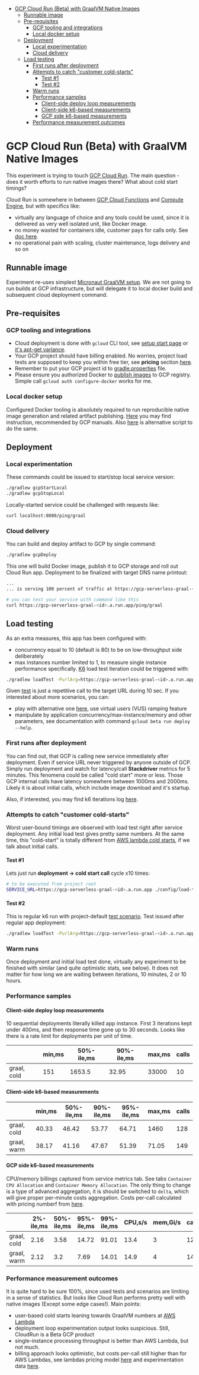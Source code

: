 - [GCP Cloud Run (Beta) with GraalVM Native Images](#gcp-cloud-run--beta--with-graalvm-native-images)
  * [Runnable image](#runnable-image)
  * [Pre-requisites](#pre-requisites)
    + [GCP tooling and integrations](#gcp-tooling-and-integrations)
    + [Local docker setup](#local-docker-setup)
  * [Deployment](#deployment)
    + [Local experimentation](#local-experimentation)
    + [Cloud delivery](#cloud-delivery)
  * [Load testing](#load-testing)
    + [First runs after deployment](#first-runs-after-deployment)
    + [Attempts to catch "customer cold-starts"](#attempts-to-catch--customer-cold-starts-)
      - [Test #1](#test--1)
      - [Test #2](#test--2)
    + [Warm runs](#warm-runs)
    + [Performance samples](#performance-samples)
      - [Client-side deploy loop measurements](#client-side-deploy-loop-measurements)
      - [Client-side k6-based measurements](#client-side-k6-based-measurements)
      - [GCP side k6-based measurements](#gcp-side-k6-based-measurements)
    + [Performance measurement outcomes](#performance-measurement-outcomes)

# GCP Cloud Run (Beta) with GraalVM Native Images
This experiment is trying to touch [GCP Cloud Run](https://cloud.google.com/run/). The main question - 
does it worth efforts to run native images there? What about cold start timings? 

Cloud Run is somewhere in between [GCP Cloud Functions](https://cloud.google.com/functions/pricing-summary/)
and [Compute Engine](https://cloud.google.com/compute/), but with specifics like:
- virtually any language of choice and any tools could be used, since it is delivered as very well 
isolated unit, like Docker image.
- no money wasted for containers idle, customer pays for calls only. See [doc here](https://cloud.google.com/run/pricing).
- no operational pain with scaling, cluster maintenance, logs delivery and so on

## Runnable image
Experiment re-uses simplest [Micronaut GraalVM setup](https://github.com/micronaut-projects/micronaut-gcp/tree/master/examples/hello-world-cloud-run-graal).
We are not going to run builds at GCP infrastructure, but will delegate it to local docker
build and subsequent cloud deployment command.

## Pre-requisites
### GCP tooling and integrations
* Cloud deployment is done with `gcloud` CLI tool, see [setup start page](https://cloud.google.com/sdk/install)
  or [it's apt-get variance](https://cloud.google.com/sdk/docs/downloads-apt-get). 
* Your GCP project should have billing enabled. No worries, project load tests are supposed to 
  keep you within free tier, see **pricing** section [here](https://cloud.google.com/run/).
* Remember to put your GCP project id to [gradle.properties](../gradle.properties) file.  
* Please ensure you authorized Docker to [publish images](https://cloud.google.com/container-registry/docs/quickstart) 
  to GCP registry. Simple call `gcloud auth configure-docker` works for me.

### Local docker setup
Configured Docker tooling is absolutely required to run reproducible native image generation and related 
artifact publishing. [Here](https://docs.docker.com/install/linux/docker-ce/ubuntu/) you may find instruction,
recommended by GCP manuals. Also [here](https://github.com/bearmug/cfg-init/blob/master/cfg-tools-docker.sh)
is alternative script to do the same.

## Deployment
### Local experimentation
These commands could be issued to start/stop local service version:
```bash
./gradlew gcpStartLocal
./gradlew gcpStopLocal
```
Locally-started service could be challenged with requests like:
```bash
curl localhost:8080/ping/graal
```

### Cloud delivery
You can build and deploy artifact to GCP by single command:
```bash
./gradlew gcpDeploy
```
This one will build Docker image, publish it to GCP storage and roll out Cloud Run app. Deployment
to be finalized with target DNS name printout:
```bash                
...
... is serving 100 percent of traffic at https://gcp-serverless-graal-<id>.a.run.app

# you can test your service with command like this
curl https://gcp-serverless-graal-<id>.a.run.app/ping/graal
```
## Load testing
As an extra measures, this app has been configured with:
 - concurrency equal to 10 (default is 80) to be on low-throughput side deliberately
 - max instances number limited to 1, to measure single instance performance specifically.
[K6](https://k6.io/) load test iteration could be triggered with:
```bash
./gradlew loadTest -PurlArg=https://gcp-serverless-graal-<id>.a.run.app/ping/graal
```
Given [test](../config/load-test/load-test-simple.js) is just a repetitive call to the target URL during 
10 sec. If you interested about more scenarios, you can:
- play with alternative one [here](../config/load-test/load-test-ramping.js), use virtual users (VUS) ramping feature
- manipulate by application concurrency/max-instance/memory and other parameters, see documentation
with command `gcloud beta run deploy --help`.

### First runs after deployment
You can find out, that GCP is calling new service immediately after deployment. Even if service URL never triggered by
anyone outside of GCP.
Simply run deployment and watch for latency/call **Stackdriver** metrics for 5 minutes. This fenomena could be 
called "cold start" more or less. Those GCP internal calls have latency somewhere between 1000ms and 2000ms. Likely it 
is about initial calls, which include image download and it's startup.

Also, if interested, you may find k6 iterations log [here](../config/load-test/k6-gcp-cloud-run.log).

### Attempts to catch "customer cold-starts"
Worst user-bound timings are observed with load test right after service deployment. Any initial load test gives pretty 
same numbers. At the same time, this "cold-start" is totally different from 
[AWS lambda cold starts](aws-lambda.md#performance-samples), if we talk about initial calls.
#### Test #1
Lets just run **deployment -> cold start call** cycle x10 times:
```bash
# to be executed from project root
SERVICE_URL=https://gcp-serverless-graal-<id>.a.run.app ./config/load-test/gcp-deploy-cold-call.sh
```
#### Test #2
This is regular k6 run with project-default [test scenario](../config/load-test/load-test-simple.js).
Test issued after regular app deployment:
```bash
./gradlew loadTest -PurlArg=https://gcp-serverless-graal-<id>.a.run.app/ping/graal
```

### Warm runs
Once deployment and initial load test done, virtually any experiment to be finished with similar (and
quite optimistic stats, see below). It does not matter for how long we are waiting between iterations, 
10 minutes, 2 or 10 hours. 

### Performance samples
#### Client-side deploy loop measurements
10 sequential deployments literally killed app instance. First 3 iterations kept under 400ms, and then
response time gone up to 30 seconds. Looks like there is a rate limit for deployments per unit of time.

|               | min,ms | 50%-ile,ms | 90%-ile,ms | max,ms   | calls |
|---------------|--------|------------|------------|----------|-------|
| graal, cold   | 151    | 1653.5     | 32.95      | 33000    | 10    |

#### Client-side k6-based measurements
|               | min,ms | 50%-ile,ms | 90%-ile,ms | 95%-ile,ms | max,ms  | calls |
|---------------|--------|------------|------------|------------|---------|-------|
| graal, cold   | 40.33  | 46.42      | 53.77      | 64.71      | 1460    | 128   |
| graal, warm   | 38.17  | 41.16      | 47.67      | 51.39      | 71.05   | 149   |

#### GCP side k6-based measurements
CPU/memory billings captured from service metrics tab. See tabs `Container CPU Allocation` and
`Container Memory Allocation`. The only thing to change is a type of advanced aggregation, it is should be 
switched to `delta`, which will give proper per-minute costs aggregation. Costs per-call calculated
with pricing numberf from [here](https://cloud.google.com/run/pricing).

|              | 2%-ile,ms | 50%-ile,ms | 95%-ile,ms | 99%-ile,ms | CPU,s/s | mem,Gi/s | calls | cost/1mln calls|
|--------------|-----------|------------|------------|------------|---------|----------|-------|----------------|
| graal, cold  | 2.16      | 3.58       | 14.72      | 91.01      | 13.4    | 3        | 128   | 3.17421875     |
| graal, warm  | 2.12      | 3.2        | 7.69       | 14.01      | 14.9    | 4        | 149   | 2.867114094    |

### Performance measurement outcomes
It is quite hard to be sure 100%, since used tests and scenarios are limiting in a sense of statistics.
But looks like Cloud Run performs pretty well with native images (Except some edge cases!). Main points:
- user-based cold starts leaning towards GraalVM numbers at [AWS Lambda](./aws-lambda.md#performance-samples)
- deployment loop experimentation output looks suspicious. Still, CloudRun is a Beta GCP product
- single-instance processing throughput is better than AWS Lambda, but not much.
- billing approach looks optimistic, but costs per-call still higher than for AWS Lambdas,
  see lambdas pricing model [here](https://aws.amazon.com/lambda/pricing/) and experimentation data
  [here](./aws-lambda.md#performance-samples).
